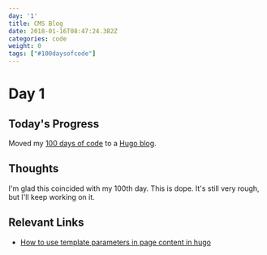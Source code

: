 ```yaml
---
day: '1'
title: CMS Blog
date: 2018-01-16T08:47:24.382Z
categories: code
weight: 0
tags: ["#100daysofcode"]
---
```

# Day 1
## Today's Progress
Moved my [100 days of code](https://github.com/thomasphillips3/100-days-of-code/blob/master/log.md) to a [Hugo blog](#).

<!--more-->

## Thoughts
I'm glad this coincided with my 100th day. This is dope. It's still very rough, but I'll keep working on it.

## Relevant Links
- [How to use template parameters in page content in hugo
](https://stackoverflow.com/questions/42023687/how-to-use-template-parameters-in-page-content-in-hugo)
